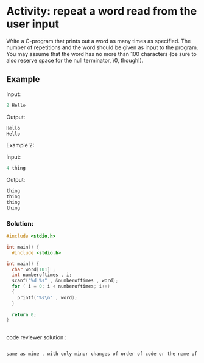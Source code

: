 # Activity: repeat a word read from the user input
Write a C-program that prints out a word as many times as specified. The number of repetitions and the word should be given as input to the program. You may assume that the word has no more than 100 characters (be sure to also reserve space for the null terminator, \0, though!).

## Example



Input:
```c
2 Hello

```
Output: 
```c
Hello
Hello
```
Example 2:

Input:
```c
4 thing

```
Output: 
```c
thing
thing
thing
thing
```
<!-- Example 3:
```c
100

```
output:

```c
6
``` -->

### Solution:
```c
#include <stdio.h>

int main() {
  #include <stdio.h>

int main() {
  char word[101] ;
  int numberoftimes , i;
  scanf("%d %s" , &numberoftimes , word);
  for ( i = 0; i < numberoftimes; i++)
  {
    printf("%s\n" , word);
  }
  
  return 0;
}
    
```

code reviewer solution :
```c

same as mine , with only minor changes of order of code or the name of variables

```
